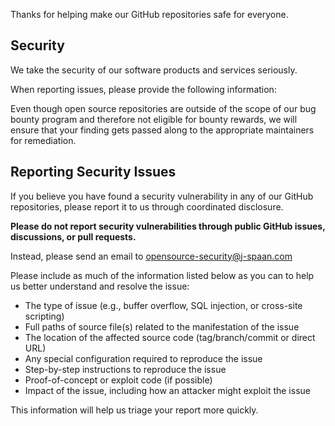 Thanks for helping make our GitHub repositories safe for everyone.

## Security

We take the security of our software products and services seriously.

When reporting issues, please provide the following information:

Even though open source repositories are outside of the scope of our bug bounty program and therefore not eligible for bounty rewards, we will ensure that your finding gets passed along to the appropriate maintainers for remediation.

## Reporting Security Issues

If you believe you have found a security vulnerability in any of our GitHub repositories, please report it to us through coordinated disclosure.

**Please do not report security vulnerabilities through public GitHub issues, discussions, or pull requests.**

Instead, please send an email to <opensource-security@j-spaan.com>

Please include as much of the information listed below as you can to help us better understand and resolve the issue:

- The type of issue (e.g., buffer overflow, SQL injection, or cross-site scripting)
- Full paths of source file(s) related to the manifestation of the issue
- The location of the affected source code (tag/branch/commit or direct URL)
- Any special configuration required to reproduce the issue
- Step-by-step instructions to reproduce the issue
- Proof-of-concept or exploit code (if possible)
- Impact of the issue, including how an attacker might exploit the issue

This information will help us triage your report more quickly.
